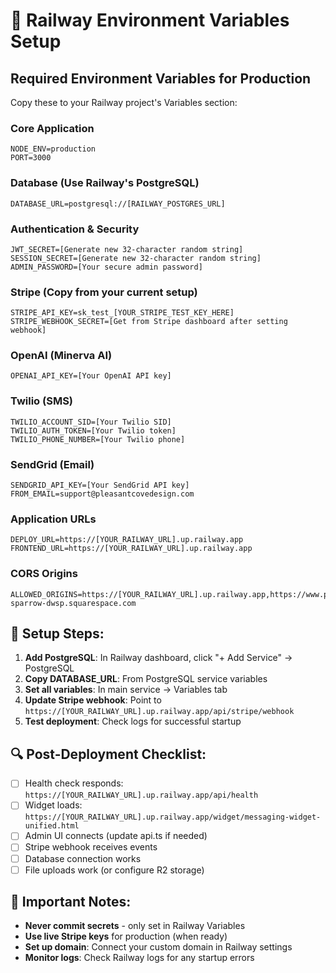 # 🚀 Railway Environment Variables Setup

## Required Environment Variables for Production

Copy these to your Railway project's Variables section:

### **Core Application**
```
NODE_ENV=production
PORT=3000
```

### **Database (Use Railway's PostgreSQL)**
```
DATABASE_URL=postgresql://[RAILWAY_POSTGRES_URL]
```

### **Authentication & Security**
```
JWT_SECRET=[Generate new 32-character random string]
SESSION_SECRET=[Generate new 32-character random string]
ADMIN_PASSWORD=[Your secure admin password]
```

### **Stripe (Copy from your current setup)**
```
STRIPE_API_KEY=sk_test_[YOUR_STRIPE_TEST_KEY_HERE]
STRIPE_WEBHOOK_SECRET=[Get from Stripe dashboard after setting webhook]
```

### **OpenAI (Minerva AI)**
```
OPENAI_API_KEY=[Your OpenAI API key]
```

### **Twilio (SMS)**
```
TWILIO_ACCOUNT_SID=[Your Twilio SID]
TWILIO_AUTH_TOKEN=[Your Twilio token]
TWILIO_PHONE_NUMBER=[Your Twilio phone]
```

### **SendGrid (Email)**
```
SENDGRID_API_KEY=[Your SendGrid API key]
FROM_EMAIL=support@pleasantcovedesign.com
```

### **Application URLs**
```
DEPLOY_URL=https://[YOUR_RAILWAY_URL].up.railway.app
FRONTEND_URL=https://[YOUR_RAILWAY_URL].up.railway.app
```

### **CORS Origins**
```
ALLOWED_ORIGINS=https://[YOUR_RAILWAY_URL].up.railway.app,https://www.pleasantcovedesign.com,https://nectarine-sparrow-dwsp.squarespace.com
```

## 📝 Setup Steps:

1. **Add PostgreSQL**: In Railway dashboard, click "+ Add Service" → PostgreSQL
2. **Copy DATABASE_URL**: From PostgreSQL service variables
3. **Set all variables**: In main service → Variables tab
4. **Update Stripe webhook**: Point to `https://[YOUR_RAILWAY_URL].up.railway.app/api/stripe/webhook`
5. **Test deployment**: Check logs for successful startup

## 🔍 Post-Deployment Checklist:

- [ ] Health check responds: `https://[YOUR_RAILWAY_URL].up.railway.app/api/health`
- [ ] Widget loads: `https://[YOUR_RAILWAY_URL].up.railway.app/widget/messaging-widget-unified.html`
- [ ] Admin UI connects (update api.ts if needed)
- [ ] Stripe webhook receives events
- [ ] Database connection works
- [ ] File uploads work (or configure R2 storage)

## 🚨 Important Notes:

- **Never commit secrets** - only set in Railway Variables
- **Use live Stripe keys** for production (when ready)
- **Set up domain**: Connect your custom domain in Railway settings
- **Monitor logs**: Check Railway logs for any startup errors 